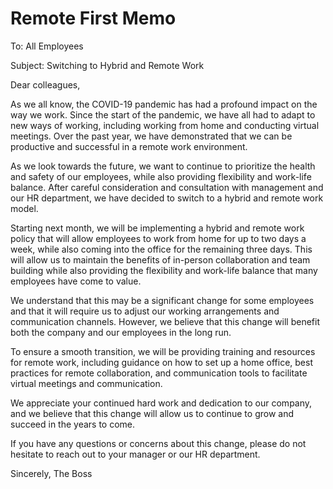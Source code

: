 # Remote First Memo

To: All Employees

Subject: Switching to Hybrid and Remote Work

Dear colleagues,

As we all know, the COVID-19 pandemic has had a profound impact on the way we work. Since the start of the pandemic, we have all had to adapt to new ways of working, including working from home and conducting virtual meetings. Over the past year, we have demonstrated that we can be productive and successful in a remote work environment.

As we look towards the future, we want to continue to prioritize the health and safety of our employees, while also providing flexibility and work-life balance. After careful consideration and consultation with management and our HR department, we have decided to switch to a hybrid and remote work model.

Starting next month, we will be implementing a hybrid and remote work policy that will allow employees to work from home for up to two days a week, while also coming into the office for the remaining three days. This will allow us to maintain the benefits of in-person collaboration and team building while also providing the flexibility and work-life balance that many employees have come to value.

We understand that this may be a significant change for some employees and that it will require us to adjust our working arrangements and communication channels. However, we believe that this change will benefit both the company and our employees in the long run.

To ensure a smooth transition, we will be providing training and resources for remote work, including guidance on how to set up a home office, best practices for remote collaboration, and communication tools to facilitate virtual meetings and communication.

We appreciate your continued hard work and dedication to our company, and we believe that this change will allow us to continue to grow and succeed in the years to come.

If you have any questions or concerns about this change, please do not hesitate to reach out to your manager or our HR department.

Sincerely,
The Boss
